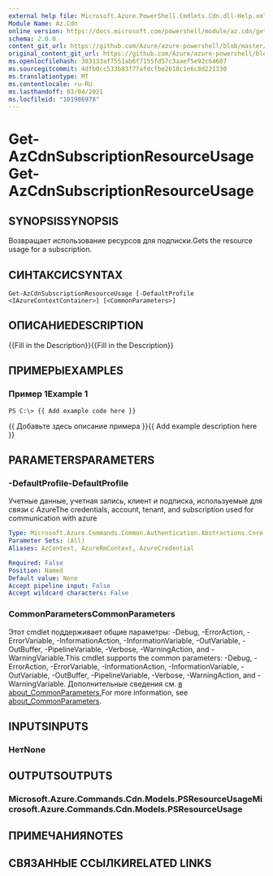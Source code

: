 ```yaml
---
external help file: Microsoft.Azure.PowerShell.Cmdlets.Cdn.dll-Help.xml
Module Name: Az.Cdn
online version: https://docs.microsoft.com/powershell/module/az.cdn/get-azcdnsubscriptionresourceusage
schema: 2.0.0
content_git_url: https://github.com/Azure/azure-powershell/blob/master/src/Cdn/Cdn/help/Get-AzCdnSubscriptionResourceUsage.md
original_content_git_url: https://github.com/Azure/azure-powershell/blob/master/src/Cdn/Cdn/help/Get-AzCdnSubscriptionResourceUsage.md
ms.openlocfilehash: 383133af7551ab6f7155fd57c3aaef5e92c64607
ms.sourcegitcommit: 4dfb0cc533b83f77afdcfbe2618c1e6c8d221330
ms.translationtype: MT
ms.contentlocale: ru-RU
ms.lasthandoff: 03/04/2021
ms.locfileid: "101986978"
---
```

# <span data-ttu-id="ec0ea-101">Get-AzCdnSubscriptionResourceUsage</span><span class="sxs-lookup"><span data-stu-id="ec0ea-101">Get-AzCdnSubscriptionResourceUsage</span></span>

## <span data-ttu-id="ec0ea-102">SYNOPSIS</span><span class="sxs-lookup"><span data-stu-id="ec0ea-102">SYNOPSIS</span></span>
<span data-ttu-id="ec0ea-103">Возвращает использование ресурсов для подписки.</span><span class="sxs-lookup"><span data-stu-id="ec0ea-103">Gets the resource usage for a subscription.</span></span>

## <span data-ttu-id="ec0ea-104">СИНТАКСИС</span><span class="sxs-lookup"><span data-stu-id="ec0ea-104">SYNTAX</span></span>

```
Get-AzCdnSubscriptionResourceUsage [-DefaultProfile <IAzureContextContainer>] [<CommonParameters>]
```

## <span data-ttu-id="ec0ea-105">ОПИСАНИЕ</span><span class="sxs-lookup"><span data-stu-id="ec0ea-105">DESCRIPTION</span></span>
<span data-ttu-id="ec0ea-106">{{Fill in the Description}}</span><span class="sxs-lookup"><span data-stu-id="ec0ea-106">{{Fill in the Description}}</span></span>

## <span data-ttu-id="ec0ea-107">ПРИМЕРЫ</span><span class="sxs-lookup"><span data-stu-id="ec0ea-107">EXAMPLES</span></span>

### <span data-ttu-id="ec0ea-108">Пример 1</span><span class="sxs-lookup"><span data-stu-id="ec0ea-108">Example 1</span></span>
```
PS C:\> {{ Add example code here }}
```

<span data-ttu-id="ec0ea-109">{{ Добавьте здесь описание примера }}</span><span class="sxs-lookup"><span data-stu-id="ec0ea-109">{{ Add example description here }}</span></span>

## <span data-ttu-id="ec0ea-110">PARAMETERS</span><span class="sxs-lookup"><span data-stu-id="ec0ea-110">PARAMETERS</span></span>

### <span data-ttu-id="ec0ea-111">-DefaultProfile</span><span class="sxs-lookup"><span data-stu-id="ec0ea-111">-DefaultProfile</span></span>
<span data-ttu-id="ec0ea-112">Учетные данные, учетная запись, клиент и подписка, используемые для связи с Azure</span><span class="sxs-lookup"><span data-stu-id="ec0ea-112">The credentials, account, tenant, and subscription used for communication with azure</span></span>

```yaml
Type: Microsoft.Azure.Commands.Common.Authentication.Abstractions.Core.IAzureContextContainer
Parameter Sets: (All)
Aliases: AzContext, AzureRmContext, AzureCredential

Required: False
Position: Named
Default value: None
Accept pipeline input: False
Accept wildcard characters: False
```

### <span data-ttu-id="ec0ea-113">CommonParameters</span><span class="sxs-lookup"><span data-stu-id="ec0ea-113">CommonParameters</span></span>
<span data-ttu-id="ec0ea-114">Этот cmdlet поддерживает общие параметры: -Debug, -ErrorAction, -ErrorVariable, -InformationAction, -InformationVariable, -OutVariable, -OutBuffer, -PipelineVariable, -Verbose, -WarningAction, and -WarningVariable.</span><span class="sxs-lookup"><span data-stu-id="ec0ea-114">This cmdlet supports the common parameters: -Debug, -ErrorAction, -ErrorVariable, -InformationAction, -InformationVariable, -OutVariable, -OutBuffer, -PipelineVariable, -Verbose, -WarningAction, and -WarningVariable.</span></span> <span data-ttu-id="ec0ea-115">Дополнительные сведения см. [в about_CommonParameters.](http://go.microsoft.com/fwlink/?LinkID=113216)</span><span class="sxs-lookup"><span data-stu-id="ec0ea-115">For more information, see [about_CommonParameters](http://go.microsoft.com/fwlink/?LinkID=113216).</span></span>

## <span data-ttu-id="ec0ea-116">INPUTS</span><span class="sxs-lookup"><span data-stu-id="ec0ea-116">INPUTS</span></span>

### <span data-ttu-id="ec0ea-117">Нет</span><span class="sxs-lookup"><span data-stu-id="ec0ea-117">None</span></span>

## <span data-ttu-id="ec0ea-118">OUTPUTS</span><span class="sxs-lookup"><span data-stu-id="ec0ea-118">OUTPUTS</span></span>

### <span data-ttu-id="ec0ea-119">Microsoft.Azure.Commands.Cdn.Models.PSResourceUsage</span><span class="sxs-lookup"><span data-stu-id="ec0ea-119">Microsoft.Azure.Commands.Cdn.Models.PSResourceUsage</span></span>

## <span data-ttu-id="ec0ea-120">ПРИМЕЧАНИЯ</span><span class="sxs-lookup"><span data-stu-id="ec0ea-120">NOTES</span></span>

## <span data-ttu-id="ec0ea-121">СВЯЗАННЫЕ ССЫЛКИ</span><span class="sxs-lookup"><span data-stu-id="ec0ea-121">RELATED LINKS</span></span>
